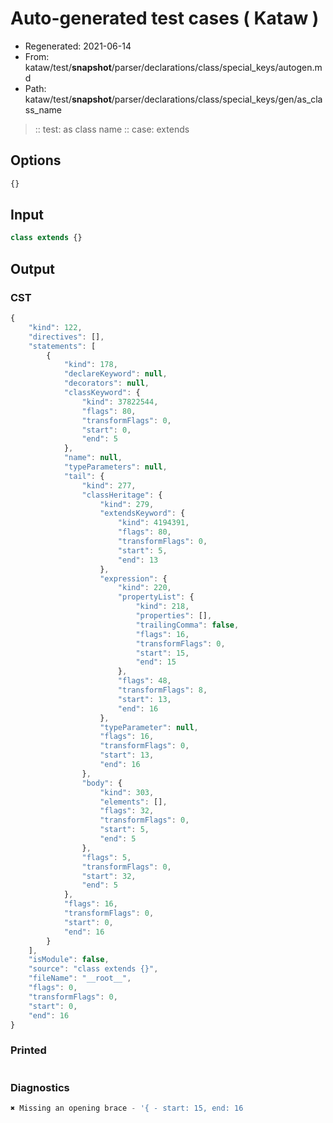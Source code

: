 # Auto-generated test cases ( Kataw )
- Regenerated: 2021-06-14
- From: kataw/test/__snapshot__/parser/declarations/class/special_keys/autogen.md
- Path: kataw/test/__snapshot__/parser/declarations/class/special_keys/gen/as_class_name
> :: test: as class name
> :: case: extends
## Options

`````js
{}
`````
## Input

`````js
class extends {}
`````
## Output

### CST

```javascript
{
    "kind": 122,
    "directives": [],
    "statements": [
        {
            "kind": 178,
            "declareKeyword": null,
            "decorators": null,
            "classKeyword": {
                "kind": 37822544,
                "flags": 80,
                "transformFlags": 0,
                "start": 0,
                "end": 5
            },
            "name": null,
            "typeParameters": null,
            "tail": {
                "kind": 277,
                "classHeritage": {
                    "kind": 279,
                    "extendsKeyword": {
                        "kind": 4194391,
                        "flags": 80,
                        "transformFlags": 0,
                        "start": 5,
                        "end": 13
                    },
                    "expression": {
                        "kind": 220,
                        "propertyList": {
                            "kind": 218,
                            "properties": [],
                            "trailingComma": false,
                            "flags": 16,
                            "transformFlags": 0,
                            "start": 15,
                            "end": 15
                        },
                        "flags": 48,
                        "transformFlags": 8,
                        "start": 13,
                        "end": 16
                    },
                    "typeParameter": null,
                    "flags": 16,
                    "transformFlags": 0,
                    "start": 13,
                    "end": 16
                },
                "body": {
                    "kind": 303,
                    "elements": [],
                    "flags": 32,
                    "transformFlags": 0,
                    "start": 5,
                    "end": 5
                },
                "flags": 5,
                "transformFlags": 0,
                "start": 32,
                "end": 5
            },
            "flags": 16,
            "transformFlags": 0,
            "start": 0,
            "end": 16
        }
    ],
    "isModule": false,
    "source": "class extends {}",
    "fileName": "__root__",
    "flags": 0,
    "transformFlags": 0,
    "start": 0,
    "end": 16
}
```

### Printed

```javascript

```

### Diagnostics

```javascript
✖ Missing an opening brace - '{ - start: 15, end: 16

```

